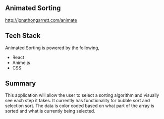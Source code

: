 ## Animated Sorting
http://jonathongarrett.com/animate

## Tech Stack
Animated Sorting is powered by the following,
* React
* Anime.js
* CSS

## Summary
This application will allow the user to select a sorting algorithm and visually see each step it takes. 
It currently has functionality for bubble sort and selection sort. The data is color coded based on what 
part of the array is sorted and what is currently being selected.
